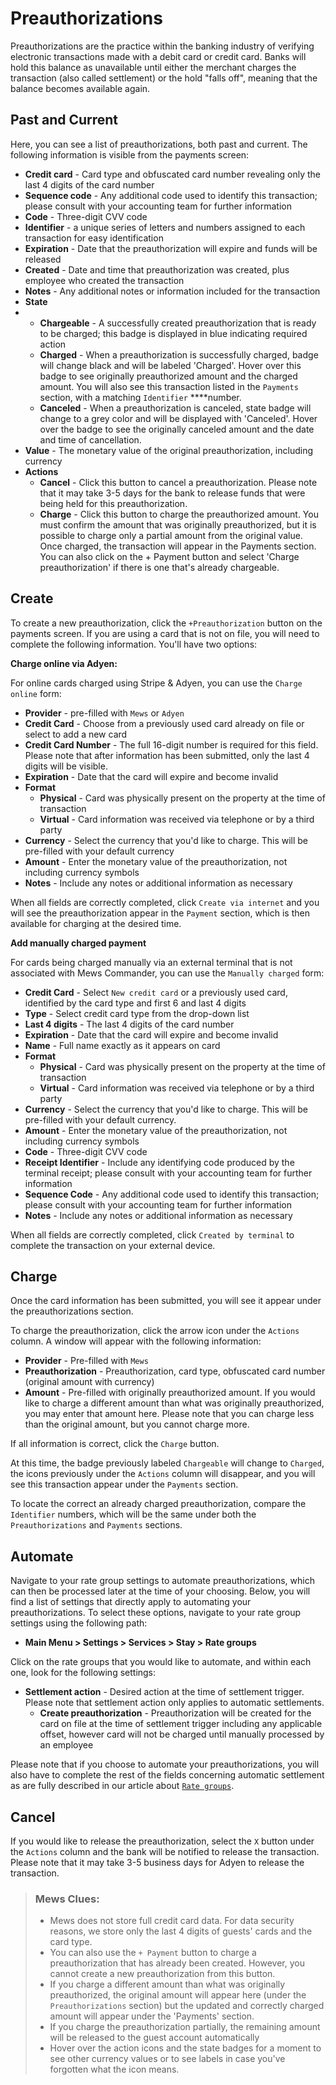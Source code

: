 # Preauthorizations

Preauthorizations are the practice within the banking industry of verifying electronic transactions made with a debit card or credit card. Banks will hold this balance as unavailable until either the merchant charges the transaction \(also called settlement\) or the hold "falls off", meaning that the balance becomes available again.

## Past and Current

Here, you can see a list of preauthorizations, both past and current. The following information is visible from the payments screen:

* **Credit card** - Card type and obfuscated card number revealing only the last 4 digits of the card number
* **Sequence code** - Any additional code used to identify this transaction; please consult with your accounting team for further information
* **Code** - Three-digit CVV code
* **Identifier** - a unique series of letters and numbers assigned to each transaction for easy identification
* **Expiration** - Date that the preauthorization will expire and funds will be released
* **Created** - Date and time that preauthorization was created, plus employee who created the transaction
* **Notes** - Any additional notes or information included for the transaction
* **State**
* * **Chargeable** - A successfully created preauthorization that is ready to be charged; this badge is displayed in blue indicating required action
  * **Charged** - When a preauthorization is successfully charged, badge will change black and will be labeled 'Charged'. Hover over this badge to see originally preauthorized amount and the charged amount. You will also see this transaction listed in the `Payments` section, with a matching `Identifier` ****number. 
  * **Canceled** - When a preauthorization is canceled, state badge will change to a grey color and will be displayed with 'Canceled'. Hover over the badge to see the originally canceled amount and the date and time of cancellation. 
* **Value** - The monetary value of the original preauthorization, including currency
* **Actions**
  * **Cancel** - Click this button to cancel a preauthorization. Please note that it may take 3-5 days for the bank to release funds that were being held for this preauthorization. 
  * **Charge** - Click this button to charge the preauthorized amount. You must confirm the amount that was originally preauthorized, but it is possible to charge only a partial amount from the original value. Once charged, the transaction will appear in the Payments section. You can also click on the + Payment button and select 'Charge preauthorization' if there is one that's already chargeable. 

## Create

To create a new preauthorization, click the `+Preauthorization` button on the payments screen. If you are using a card that is not on file, you will need to complete the following information. You'll have two options:

**Charge online via Adyen:**

For online cards charged using Stripe & Adyen, you can use the `Charge online` form:

* **Provider** - pre-filled with `Mews` or `Adyen`
* **Credit Card** - Choose from a previously used card already on file or select to add a new card
* **Credit Card Number** - The full 16-digit number is required for this field. Please note that after information has been submitted, only the last 4 digits will be visible.
* **Expiration** - Date that the card will expire and become invalid
* **Format**
  * **Physical** - Card was physically present on the property at the time of transaction
  * **Virtual** - Card information was received via telephone or by a third party
* **Currency** - Select the currency that you'd like to charge. This will be pre-filled with your default currency
* **Amount** - Enter the monetary value of the preauthorization, not including currency symbols
* **Notes** - Include any notes or additional information as necessary

When all fields are correctly completed, click `Create via internet` and you will see the preauthorization appear in the `Payment` section, which is then available for charging at the desired time. 

**Add manually charged payment**

For cards being charged manually via an external terminal that is not associated with Mews Commander, you can use the `Manually charged` form:

* **Credit Card** - Select `New credit card` or a previously used card, identified by the card type and first 6 and last 4 digits
* **Type** - Select credit card type from the drop-down list
* **Last 4 digits** - The last 4 digits of the card number
* **Expiration** - Date that the card will expire and become invalid
* **Name** - Full name exactly as it appears on card
* **Format**
  * **Physical** - Card was physically present on the property at the time of transaction
  * **Virtual** - Card information was received via telephone or by a third party
* **Currency** - Select the currency that you'd like to charge. This will be pre-filled with your default currency.
* **Amount** - Enter the monetary value of the preauthorization, not including currency symbols
* **Code** - Three-digit CVV code
* **Receipt Identifier** - Include any identifying code produced by the terminal receipt; please consult with your accounting team for further information
* **Sequence Code** - Any additional code used to identify this transaction; please consult with your accounting team for further information
* **Notes** - Include any notes or additional information as necessary

When all fields are correctly completed, click `Created by terminal` to complete the transaction on your external device. 

## Charge

Once the card information has been submitted, you will see it appear under the preauthorizations section.

To charge the preauthorization, click the arrow icon under the `Actions` column. A window will appear with the following information:

* **Provider** - Pre-filled with `Mews`
* **Preauthorization** - Preauthorization, card type, obfuscated card number \(original amount with currency\)
* **Amount** - Pre-filled with originally preauthorized amount. If you would like to charge a different amount than what was originally preauthorized, you may enter that amount here. Please note that you can charge less than the original amount, but you cannot charge more. 

If all information is correct, click the `Charge` button.

At this time, the badge previously labeled `Chargeable` will change to `Charged`, the icons previously under the `Actions` column will disappear, and you will see this transaction appear under the `Payments` section.

To locate the correct an already charged preauthorization, compare the `Identifier` numbers, which will be the same under both the `Preauthorizations` and `Payments` sections.

## Automate

Navigate to your rate group settings to automate preauthorizations, which can then be processed later at the time of your choosing. Below, you will find a list of settings that directly apply to automating your preauthorizations. To select these options, navigate to your rate group settings using the following path:

* **Main Menu &gt; Settings &gt; Services &gt; Stay &gt; Rate groups**

Click on the rate groups that you would like to automate, and within each one, look for the following settings:

* **Settlement action** - Desired action at the time of settlement trigger. Please note that settlement action only applies to automatic settlements.
  * **Create preauthorization** - Preauthorization will be created for the card on file at the time of settlement trigger including any applicable offset, however card will not be charged until manually processed by an employee

Please note that if you choose to automate your preauthorizations, you will also have to complete the rest of the fields concerning automatic settlement as are fully described in our article about [`Rate groups`](../../../settings/sales-settings/services/stay-services/rate-groups/).

## Cancel

If you would like to release the preauthorization, select the `X` button under the `Actions` column and the bank will be notified to release the transaction. Please note that it may take 3-5 business days for Adyen to release the transaction.

> ### Mews Clues:
>
> * Mews does not store full credit card data. For data security reasons, we store only the last 4 digits of guests' cards and the card type.
> * You can also use the `+ Payment` button to charge a preauthorization that has already been created. However, you cannot create a new preauthorization from this button.
> * If you charge a different amount than what was originally preauthorized, the original amount will appear here \(under the `Preauthorizations` section\) but the updated and correctly charged amount will appear under the 'Payments' section.
> * If you charge the preauthorization partially, the remaining amount will be released to the guest account automatically
> * Hover over the action icons and the state badges for a moment to see other currency values or to see labels in case you've forgotten what the icon means.

